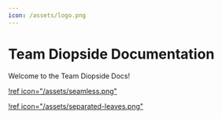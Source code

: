 ```yaml
---
icon: /assets/logo.png
---
```


# Team Diopside Documentation

Welcome to the Team Diopside Docs!

[!ref icon="/assets/seamless.png"](/seamless)

[!ref icon="/assets/separated-leaves.png"](/separated-leaves)